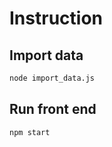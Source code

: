 # Instruction

## Import data

```bash
node import_data.js
```

## Run front end

```bash
npm start
```
